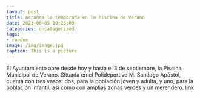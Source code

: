 ```yaml
---
layout: post
title: Arranca la temporada en la Piscina de Verano
date: 2023-06-05 10:25:00
categories: uncategorized
tags:
- random
image: /img/image.jpg
caption: This is a picture
---
```

El Ayuntamiento abre desde hoy y hasta el 3 de septiembre, la Piscina Municipal de Verano. Situada en el Polideportivo M. Santiago Apóstol, cuenta con tres vasos: dos, para la población joven y adulta, y uno, para la población infantil, así como con amplias zonas verdes y un merendero.   [link](https://www.ayto-villacanada.es/tu-ayuntamiento/arranca-la-temporada-en-la-piscina-de-verano/)
